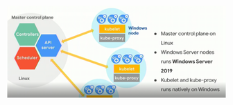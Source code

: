 <h1 class="title" style="display:none">Contenedores Windows Server en Kubernetes</h1>

<br>  
<img src="media\images\gke-windows.png" alt="tinder" style="margin: 15px 0px;
                                                                            background: none;
                                                                            border: 0;
                                                                            box-shadow: none;">
